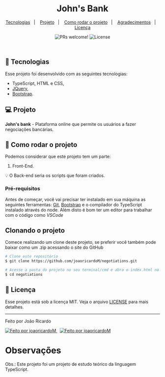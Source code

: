 <h1 align="center">John's Bank</h1>

<p align="center">
  <a href="#-tecnologias">Tecnologias</a>&nbsp;&nbsp;&nbsp;|&nbsp;&nbsp;&nbsp;
  <a href="#-projeto">Projeto</a>&nbsp;&nbsp;&nbsp;|&nbsp;&nbsp;&nbsp;
  <a href="#-tecnologias">Como rodar o projeto</a>&nbsp;&nbsp;&nbsp;|&nbsp;&nbsp;&nbsp;
  <a href="#-agradecimentos">Agradecimentos</a>&nbsp;&nbsp;&nbsp;|&nbsp;&nbsp;&nbsp;
  <a href="#-licença">Licença</a>
  
</p>

<p align="center">
 <img src="https://img.shields.io/static/v1?label=PRs&message=welcome&color=7159c1&labelColor=000000" alt="PRs welcome!" />

  <img alt="License" src="https://img.shields.io/static/v1?label=license&message=MIT&color=7159c1&labelColor=000000">

</p>

<br>

## 🚀 Tecnologias

Esse projeto foi desenvolvido com as seguintes tecnologias:

- TypeScript, HTML e CSS,
- [JQuery](https://www.npmjs.com/package/@types/jquery),
- [Bootstrap](https://getbootstrap.com/).

## 💻 Projeto

**John's bank** - Plataforma online que permite os usuários a fazer negociações bancárias.

## 🚀 Como rodar o projeto

Podemos considerar que este projeto tem um parte:

1. Front-End.

💡 O Back-end seria os scripts que foram criados.

### Pré-requisitos

Antes de começar, você vai precisar ter instalado em sua máquina as seguintes ferramentas:
[Git](https://git-scm.com), [Bootstrap](https://getbootstrap.com/) e o compilador do TypeScript instalado através do node.
Além disto é bom ter um editor para trabalhar com o código como _VSCode_

## Clonando o projeto

Comece realizando um clone deste projeto, se preferir você também pode baixar como um .zip acessando o site do GitHub

```bash
# Clone este repositório
$ git clone https://github.com/joaoricardoM/negotiations.git

# Acesse a pasta do projeto no seu terminal/cmd e abra o index.html no seu navegador
$ cd negotiations
```

## 📝 Licença

Esse projeto está sob a licença MIT. Veja o arquivo [LICENSE](LICENSE.md) para mais detalhes.

---

Feito por João Ricardo
<br>

<a href="https://www.linkedin.com/in/joaormiranda/">
  <img alt="Feito por joaoricardoM" src="https://img.shields.io/badge/-LinkedIn-blue?style=flat&logo=Linkedin&logoColor=white&link=https://www.linkedin.com/in/joaormiranda/">
</a>

<a href="https://www.linkedin.com/in/joaormiranda/" style="margin-left: 8px;">
  <img alt="Feito por joaoricardoM" src="https://img.shields.io/badge/-GitHub-grey?style=flat&logo=GitHub&logoColor=white&link=https://github.com/joaoricardoM">
</a>


# Observações

Obs.: Este projeto foi um projeto de estudo teórico da linguagem TypeScript. 
